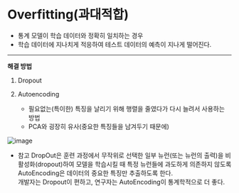 # Overfitting(과대적합)

* 통계 모델이 학습 데이터와 정확히 일치하는 경우
* 학습 데이터에 지나치게 적응하여 테스트 데이터의 예측이 지나게 떨어진다.

---

**해결 방법**
1. Dropout
   
2. Autoencoding
   * 필요없는(특이한) 특징을 날리기 위해 행렬을 줄였다가 다시 늘려서 사용하는 방법
   * PCA와 굉장히 유사(중요한 특징들을 남겨두기 때문에)

  ![image](https://github.com/Woojin-02/Today-I-Learn/assets/64728336/d4ebdeaa-b49d-4aa9-a5c7-c367a86bb374)


* 참고
DropOut은 훈련 과정에서 무작위로 선택한 일부 뉴런(또는 뉴런의 출력)을 비활성화(dropout)하여 모델을 학습시킬 때 특정 뉴런들에 과도하게 의존하지 않도록AutoEncoding은 데이터의 중요한 특징만 추출하도록 한다.</br>
개발자는 Dropout이 편하고, 연구자는 AutoEncoding이 통계학적으로 더 좋다.
